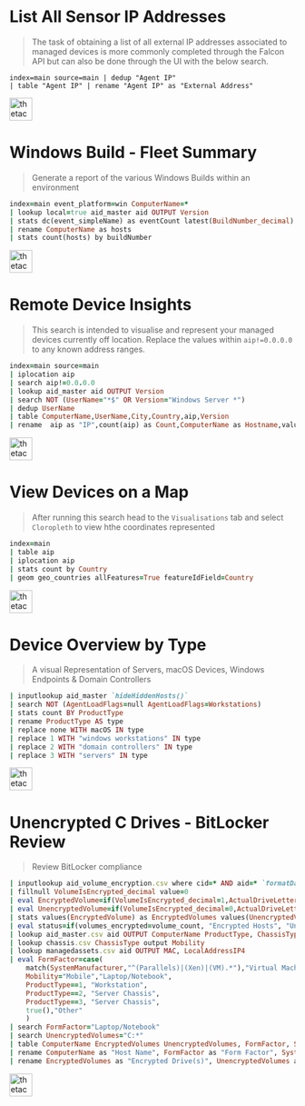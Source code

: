 # List All Sensor IP Addresses

> The task of obtaining a list of all external IP addresses associated to managed devices is more commonly completed through the Falcon API but can also be done through the UI with the below search.

    index=main source=main | dedup "Agent IP" 
    | table "Agent IP" | rename "Agent IP" as "External Address"

<a href="https://falcon.crowdstrike.com/investigate/events/en-US/app/eam2/search?q=search%20index%3Dmain%20source%3Dmain%20%7C%20dedup%20%22Agent%20IP%22%20%7C%20table%20%22Agent%20IP%22%20%7C%20rename%20%22Agent%20IP%22%20as%20%22External%20Address%22&sid=1600161468.17856&display.page.search.mode=verbose&dispatch.sample_ratio=1&earliest=-15m&latest=now&display.page.search.tab=statistics&display.general.type=statistics">
<img border="0" alt="thetacyber-csfalcon-fqlsearch" src="https://csfalcon.thetadev.services/assets/search.png" height="40"></a>

# Windows Build - Fleet Summary

> Generate a report of the various Windows Builds within an environment

```rb
index=main event_platform=win ComputerName=*
| lookup local=true aid_master aid OUTPUT Version
| stats dc(event_simpleName) as eventCount latest(BuildNumber_decimal) as buildNumber latest(SubBuildNumber_decimal) as subBuildNumber by aid, ComputerName
| rename ComputerName as hosts
| stats count(hosts) by buildNumber
```

<a href="https://falcon.crowdstrike.com/eam/en-US/app/eam2/search?earliest=-7d%40h&latest=now&q=search%20index%3Dmain%20event_platform%3Dwin%20ComputerName%3D*%0A%7C%20lookup%20local%3Dtrue%20aid_master%20aid%20OUTPUT%20Version%0A%7C%20stats%20dc(event_simpleName)%20as%20eventCount%20latest(BuildNumber_decimal)%20as%20buildNumber%20latest(SubBuildNumber_decimal)%20as%20subBuildNumber%20by%20aid%2C%20ComputerName%0A%7C%20rename%20ComputerName%20as%20hosts%0A%7C%20stats%20count(hosts)%20by%20buildNumber&display.page.search.mode=fast&dispatch.sample_ratio=1&display.general.type=visualizations&display.page.search.tab=visualizations&display.visualizations.charting.chart=bar&sid=1630446275.8422">
<img border="0" alt="thetacyber-csfalcon-fqlsearch" src="https://csfalcon.thetadev.services/assets/search.png" height="40"></a>

# Remote Device Insights

> This search is intended to visualise and represent your managed devices currently off location. Replace the values within `aip!=0.0.0.0` to any known address ranges.

```rb
index=main source=main 
| iplocation aip
| search aip!=0.0.0.0
| lookup aid_master aid OUTPUT Version
| search NOT (UserName="*$" OR Version="Windows Server *")
| dedup UserName
| table ComputerName,UserName,City,Country,aip,Version
| rename  aip as "IP",count(aip) as Count,ComputerName as Hostname,values(Version) as "Windows Version",UserName as User
```

<a href="https://falcon.crowdstrike.com/investigate/events/en-US/app/eam2/search?q=search%20index%3Dmain%20source%3Dmain%20%0A%20%20%20%20%7C%20iplocation%20aip%0A%20%20%20%20%7C%20search%20aip!%3D0.0.0.0%0A%20%20%20%20%7C%20lookup%20aid_master%20aid%20OUTPUT%20Version%0A%20%20%20%20%7C%20search%20NOT%20(UserName%3D%22*%24%22%20OR%20Version%3D%22Windows%20Server%20*%22)%0A%20%20%20%20%7C%20dedup%20UserName%0A%20%20%20%20%7C%20table%20ComputerName%2CUserName%2CCity%2CCountry%2Caip%2CVersion%0A%20%20%20%20%7C%20rename%20%20aip%20as%20%22IP%22%2Ccount(aip)%20as%20Count%2CComputerName%20as%20Hostname%2Cvalues(Version)%20as%20%22Windows%20Version%22%2CUserName%20as%20User%20&display.page.search.mode=verbose&dispatch.sample_ratio=1&earliest=-3d%40h&latest=now&display.page.search.tab=statistics&display.general.type=statistics&sid=1607576074.25065">
<img border="0" alt="thetacyber-csfalcon-fqlsearch" src="https://csfalcon.thetadev.services/assets/search.png" height="40"></a>

# View Devices on a Map

> After running this search head to the `Visualisations` tab and select `Cloropleth`  to view hthe coordinates represented

```rb
index=main
| table aip
| iplocation aip
| stats count by Country
| geom geo_countries allFeatures=True featureIdField=Country
```

<a href="https://falcon.crowdstrike.com/eam/en-US/app/eam2/search?q=search%20index%3Dmain%0A%7C%20table%20aip%0A%7C%20iplocation%20aip%0A%7C%20stats%20count%20by%20Country%0A%7C%20geom%20geo_countries%20allFeatures%3DTrue%20featureIdField%3DCountry%20&display.page.search.mode=smart&dispatch.sample_ratio=1&earliest=-7d%40h&latest=now&display.page.search.tab=visualizations&display.general.type=visualizations&sid=1600166281.17975&display.visualizations.type=mapping&display.visualizations.mapping.type=choropleth">
<img border="0" alt="thetacyber-csfalcon-fqlsearch" src="https://csfalcon.thetadev.services/assets/search.png" height="40"></a>

# Device Overview by Type

> A visual Representation of Servers, macOS Devices, Windows Endpoints & Domain Controllers

```rb
| inputlookup aid_master `hideHiddenHosts()` 
| search NOT (AgentLoadFlags=null AgentLoadFlags=Workstations)
| stats count BY ProductType
| rename ProductType AS type
| replace none WITH macOS IN type
| replace 1 WITH "windows workstations" IN type
| replace 2 WITH "domain controllers" IN type
| replace 3 WITH "servers" IN type
```
 
<a href="https://falcon.crowdstrike.com/eam/en-US/app/eam2/search?q=%7C%20inputlookup%20aid_master%20%60hideHiddenHosts()%60%20%0A%7C%20search%20NOT%20(AgentLoadFlags%3Dnull%20AgentLoadFlags%3DWorkstations)%0A%7C%20stats%20count%20BY%20ProductType%0A%7C%20rename%20ProductType%20AS%20type%0A%7C%20replace%20none%20WITH%20macOS%20IN%20type%0A%7C%20replace%201%20WITH%20%22windows%20workstations%22%20IN%20type%0A%7C%20replace%202%20WITH%20%22domain%20controllers%22%20IN%20type%0A%7C%20replace%203%20WITH%20%22servers%22%20IN%20type%0A&display.page.search.mode=smart&dispatch.sample_ratio=1&earliest=-7d%40h&latest=now&display.page.search.tab=statistics&display.general.type=statistics&sid=1600166264.17973">
<img border="0" alt="thetacyber-csfalcon-fqlsearch" src="https://csfalcon.thetadev.services/assets/search.png" height="40"></a>

# Unencrypted C Drives - BitLocker Review

> Review BitLocker compliance

```rb
| inputlookup aid_volume_encryption.csv where cid=* AND aid=* `formatDate(_time)`
| fillnull VolumeIsEncrypted_decimal value=0
| eval EncryptedVolume=if(VolumeIsEncrypted_decimal=1,ActualDriveLetter." ("._time.")",null()) 
| eval UnencryptedVolume=if(VolumeIsEncrypted_decimal=0,ActualDriveLetter." ("._time.")",null())
| stats values(EncryptedVolume) as EncryptedVolumes values(UnencryptedVolume) as UnencryptedVolumes sum(VolumeIsEncrypted_decimal) as volumes_encrypted count AS volume_count by aid 
| eval status=if(volumes_encrypted=volume_count, "Encrypted Hosts", "Unencrypted Hosts") 
| lookup aid_master.csv aid OUTPUT ComputerName ProductType, ChassisType, SystemManufacturer, SystemProductName, Version, OU, MachineDomain, SiteName
| lookup chassis.csv ChassisType output Mobility
| lookup managedassets.csv aid OUTPUT MAC, LocalAddressIP4
| eval FormFactor=case(
    match(SystemManufacturer,"^(Parallels)|(Xen)|(VM).*"),"Virtual Machine",
    Mobility="Mobile","Laptop/Notebook",
    ProductType==1, "Workstation",
    ProductType==2, "Server Chassis",
    ProductType==3, "Server Chassis",
    true(),"Other"
    )
| search FormFactor="Laptop/Notebook"
| search UnencryptedVolumes="C:*"
| table ComputerName EncryptedVolumes UnencryptedVolumes, FormFactor, SystemManufacturer, SystemProductName, Version, OU
| rename ComputerName as "Host Name", FormFactor as "Form Factor", SystemManufacturer as "Manufacturer", SystemProductName as "Model"
| rename EncryptedVolumes as "Encrypted Drive(s)", UnencryptedVolumes as "Unencrypted Drive(s)", LocalAddressIP4 as IP
```

<a href="https://falcon.crowdstrike.com/eam/en-US/app/eam2/search?q=%7C%20inputlookup%20aid_volume_encryption.csv%20where%20cid%3D*%20AND%20aid%3D*%20%60formatDate(_time)%60%0A%7C%20fillnull%20VolumeIsEncrypted_decimal%20value%3D0%0A%7C%20eval%20EncryptedVolume%3Dif(VolumeIsEncrypted_decimal%3D1%2CActualDriveLetter.%22%20(%22._time.%22)%22%2Cnull())%20%0A%7C%20eval%20UnencryptedVolume%3Dif(VolumeIsEncrypted_decimal%3D0%2CActualDriveLetter.%22%20(%22._time.%22)%22%2Cnull())%0A%7C%20stats%20values(EncryptedVolume)%20as%20EncryptedVolumes%20values(UnencryptedVolume)%20as%20UnencryptedVolumes%20sum(VolumeIsEncrypted_decimal)%20as%20volumes_encrypted%20count%20AS%20volume_count%20by%20aid%20%0A%7C%20eval%20status%3Dif(volumes_encrypted%3Dvolume_count%2C%20%22Encrypted%20Hosts%22%2C%20%22Unencrypted%20Hosts%22)%20%0A%7C%20lookup%20aid_master.csv%20aid%20OUTPUT%20ComputerName%20ProductType%2C%20ChassisType%2C%20SystemManufacturer%2C%20SystemProductName%2C%20Version%2C%20OU%2C%20MachineDomain%2C%20SiteName%0A%7C%20lookup%20chassis.csv%20ChassisType%20output%20Mobility%0A%7C%20lookup%20managedassets.csv%20aid%20OUTPUT%20MAC%2C%20LocalAddressIP4%0A%7C%20eval%20FormFactor%3Dcase(%0A%20%20%20%20%20%20%20match(SystemManufacturer%2C%22%5E(Parallels)%7C(Xen)%7C(VM).*%22)%2C%22Virtual%20Machine%22%2C%0A%20%20%20%20%20%20%20Mobility%3D%22Mobile%22%2C%22Laptop%2FNotebook%22%2C%0A%20%20%20%20%20%20%20ProductType%3D%3D1%2C%20%22Workstation%22%2C%0A%20%20%20%20%20%20%20ProductType%3D%3D2%2C%20%22Server%20Chassis%22%2C%0A%20%20%20%20%20%20%20ProductType%3D%3D3%2C%20%22Server%20Chassis%22%2C%0A%20%20%20%20%20%20%20true()%2C%22Other%22%0A%20%20%20%20%20%20%20)%0A%7C%20search%20FormFactor%3D%22Laptop%2FNotebook%22%0A%7C%20search%20UnencryptedVolumes%3D%22C%3A*%22%0A%7C%20table%20ComputerName%20EncryptedVolumes%20UnencryptedVolumes%2C%20FormFactor%2C%20SystemManufacturer%2C%20SystemProductName%2C%20Version%2C%20OU%0A%7C%20rename%20ComputerName%20as%20%22Host%20Name%22%2C%20FormFactor%20as%20%22Form%20Factor%22%2C%20SystemManufacturer%20as%20%22Manufacturer%22%2C%20SystemProductName%20as%20%22Model%22%0A%7C%20rename%20EncryptedVolumes%20as%20%22Encrypted%20Drive(s)%22%2C%20UnencryptedVolumes%20as%20%22Unencrypted%20Drive(s)%22%2C%20LocalAddressIP4%20as%20IP%0A&display.page.search.mode=smart&dispatch.sample_ratio=1&earliest=-7d%40h&latest=now&display.page.search.tab=statistics&display.general.type=statistics&display.visualizations.type=mapping&display.visualizations.mapping.type=choropleth&sid=1600166747.17998">
<img border="0" alt="thetacyber-csfalcon-fqlsearch" src="https://csfalcon.thetadev.services/assets/search.png" height="40"></a>
